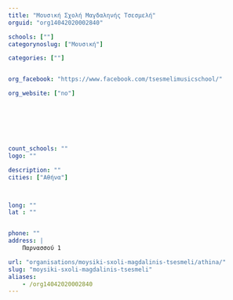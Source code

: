 ```yaml
---
title: "Μουσική Σχολή Μαγδαληνής Τσεσμελή"
orguid: "org14042020002840"

schools: [""]
categorynoslug: ["Μουσική"]

categories: [""]


org_facebook: "https://www.facebook.com/tsesmelimusicschool/"

org_website: ["no"]







count_schools: ""
logo: ""

description: ""
cities: ["Αθήνα"]



long: ""
lat : ""


phone: ""
address: |
    Παρνασσού 1

url: "organisations/moysiki-sxoli-magdalinis-tsesmeli/athina/"
slug: "moysiki-sxoli-magdalinis-tsesmeli"
aliases:
    - /org14042020002840
---
```



